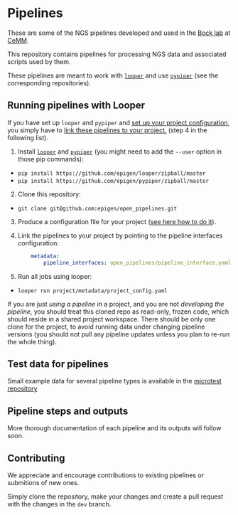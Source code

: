 # Pipelines

These are some of the NGS pipelines developed and used in the [Bock lab](http://medical-epigenomics.org) at [CeMM](http://cemm.at).

This repository contains pipelines for processing NGS data and associated scripts used by them.

These pipelines are meant to work with [`looper`](https://github.com/epigen/looper/) and use [`pypiper`](https://github.com/epigen/pypiper/) (see the corresponding repositories).

## Running pipelines with Looper

If you have set up `looper` and `pypiper` and [set up your project configuration](http://looper.readthedocs.io/en/latest/define-your-project.html), you simply have to [link these pipelines to your project.](http://looper.readthedocs.io/en/latest/pipeline-interface.html) (step 4 in the following list).

1. Install [`looper`](https://github.com/epigen/looper/) and [`pypiper`](https://github.com/epigen/pypiper/) (you might need to add the `--user` option in those pip commands): 
  - `pip install https://github.com/epigen/looper/zipball/master`
  - `pip install https://github.com/epigen/pypiper/zipball/master`
2. Clone this repository:
  - `git clone git@github.com:epigen/open_pipelines.git`
3. Produce a configuration file for your project ([see here how to do it](http://looper.readthedocs.io/en/latest/define-your-project.html)).
4. Link the pipelines to your project by pointing to the pipeline interfaces configuration:

      ```yaml
          metadata:
              pipeline_interfaces: open_pipelines/pipeline_interface.yaml
      ```
5. Run all jobs using looper:
  - `looper run project/metadata/project_config.yaml`


If you are just _using a pipeline_ in a project, and you are not _developing the pipeline_, you should treat this cloned repo as read-only, frozen code, which should reside in a shared project workspace. There should be only one clone for the project, to avoid running data under changing pipeline versions (you should not pull any pipeline updates unless you plan to re-run the whole thing).


## Test data for pipelines

Small example data for several pipeline types is available in the [microtest repository](https://github.com/epigen/microtest/)


## Pipeline steps and outputs

More thorough documentation of each pipeline and its outputs will follow soon.


## Contributing

We appreciate and encourage contributions to existing pipelines or submitions of new ones.

Simply clone the repository, make your changes and create a pull request with the changes in the `dev` branch.
